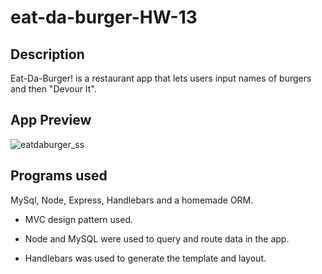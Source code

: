 # eat-da-burger-HW-13

## Description

Eat-Da-Burger! is a restaurant app that lets users input names of burgers and then "Devour It".

## App Preview

![eatdaburger_ss](https://user-images.githubusercontent.com/58443430/77263951-64fdb000-6c67-11ea-9741-301f5d1930b8.png)

## Programs used

MySql, Node, Express, Handlebars and a homemade ORM.

* MVC design pattern used.

* Node and MySQL were used to query and route data in the app.

* Handlebars was used to generate the template and layout.
